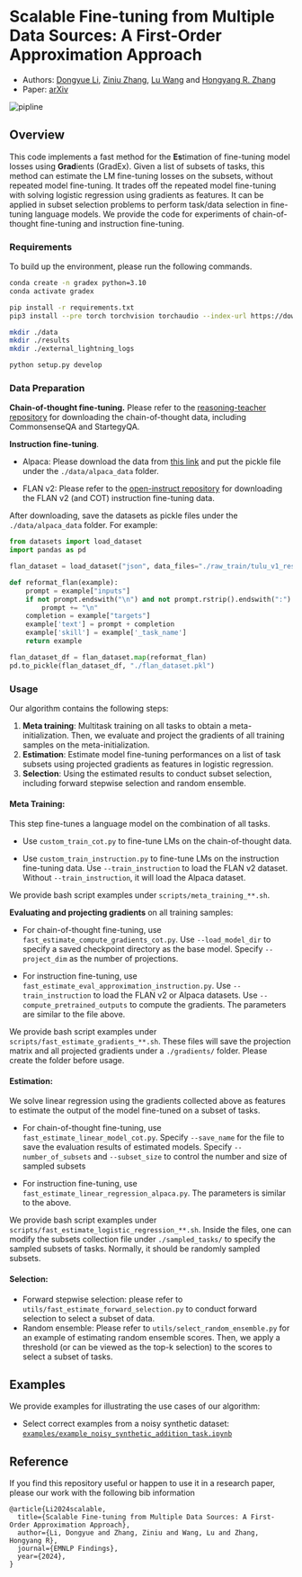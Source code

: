# Scalable Fine-tuning from Multiple Data Sources: A First-Order Approximation Approach
- Authors: [Dongyue Li](https://lidongyue12138.github.io/), [Ziniu Zhang](https://ziniuzhang.github.io/), [Lu Wang](https://web.eecs.umich.edu/~wangluxy/) and [Hongyang R. Zhang](https://www.hongyangzhang.com/)
- Paper: [arXiv]()

![pipline](./gradex.png)


## Overview

This code implements a fast method for the **Es**timation of fine-tuning model losses using **Grad**ients (GradEx). Given a list of subsets of tasks, this method can estimate the LM fine-tuning losses on the subsets, without repeated model fine-tuning. It trades off the repeated model fine-tuning with solving logistic regression using gradients as features. It can be applied in subset selection problems to perform task/data selection in fine-tuning language models. We provide the code for experiments of chain-of-thought fine-tuning and instruction fine-tuning.

### Requirements

To build up the environment, please run the following commands.

```bash
conda create -n gradex python=3.10
conda activate gradex

pip install -r requirements.txt 
pip3 install --pre torch torchvision torchaudio --index-url https://download.pytorch.org/whl/nightly/cu124  # check the correct version for pytorch nightly about CUDA

mkdir ./data
mkdir ./results
mkdir ./external_lightning_logs

python setup.py develop
```

### Data Preparation

**Chain-of-thought fine-tuning.** Please refer to the [reasoning-teacher repository](https://github.com/itsnamgyu/reasoning-teacher) for downloading the chain-of-thought data, including CommonsenseQA and StartegyQA. 

**Instruction fine-tuning**. 

- Alpaca: Please download the data from [this link](https://github.com/HazyResearch/skill-it/blob/main/aux_data/alpaca_final.pkl) and put the pickle file under the `./data/alpaca_data` folder.  


- FLAN v2: Please refer to the [open-instruct repository](https://github.com/allenai/open-instruct) for downloading the FLAN v2 (and COT) instruction fine-tuning data. 

After downloading, save the datasets as pickle files under the `./data/alpaca_data` folder.  For example: 

```python
from datasets import load_dataset
import pandas as pd

flan_dataset = load_dataset("json", data_files="./raw_train/tulu_v1_resampled_flan_100k.jsonl")["train"]

def reformat_flan(example):
    prompt = example["inputs"]
    if not prompt.endswith("\n") and not prompt.rstrip().endswith(":"):
        prompt += "\n"
    completion = example["targets"]
    example['text'] = prompt + completion
    example['skill'] = example['_task_name']
    return example

flan_dataset_df = flan_dataset.map(reformat_flan)
pd.to_pickle(flan_dataset_df, "./flan_dataset.pkl")
```


### Usage

Our algorithm contains the following steps:

1. **Meta training**: Multitask training on all tasks to obtain a meta-initialization. Then, we evaluate and project the gradients of all training samples on the meta-initialization. 
2. **Estimation**: Estimate model fine-tuning performances on a list of task subsets using projected gradients as features in logistic regression. 
3. **Selection**: Using the estimated results to conduct subset selection, including forward stepwise selection and random ensemble. 


#### Meta Training:

This step fine-tunes a language model on the combination of all tasks. 

- Use `custom_train_cot.py` to fine-tune LMs on the chain-of-thought data. 

- Use `custom_train_instruction.py` to fine-tune LMs on the instruction fine-tuning data. Use `--train_instruction` to load the FLAN v2 dataset. Without `--train_instruction`, it will load the Alpaca dataset. 

We provide bash script examples under `scripts/meta_training_**.sh`. 

**Evaluating and projecting gradients** on all training samples: 

- For chain-of-thought fine-tuning, use `fast_estimate_compute_gradients_cot.py`. Use `--load_model_dir` to specify a saved checkpoint directory as the base model. Specify `--project_dim` as the number of projections. 

- For instruction fine-tuning, use `fast_estimate_eval_approximation_instruction.py`. Use `--train_instruction` to load the FLAN v2 or Alpaca datasets. Use `--compute_pretrained_outputs` to compute the gradients. The parameters are similar to the file above. 

We provide bash script examples under `scripts/fast_estimate_gradients_**.sh`. These files will save the projection matrix and all projected gradients under a `./gradients/` folder. Please create the folder before usage. 

#### Estimation:

We solve linear regression using the gradients collected above as features to estimate the output of the model fine-tuned on a subset of tasks. 

- For chain-of-thought fine-tuning, use `fast_estimate_linear_model_cot.py`. Specify `--save_name` for the file to save the evaluation results of estimated models. Specify `--number_of_subsets` and `--subset_size` to control the number and size of sampled subsets

- For instruction fine-tuning, use `fast_estimate_linear_regression_alpaca.py`.  The parameters is similar to the above. 

We provide bash script examples under `scripts/fast_estimate_logistic_regression_**.sh`. Inside the files, one can modify the subsets collection file under `./sampled_tasks/` to specify the sampled subsets of tasks. Normally, it should be randomly sampled subsets. 

#### Selection:
- Forward stepwise selection: please refer to `utils/fast_estimate_forward_selection.py` to conduct forward selection to select a subset of data. 
- Random ensemble: Please refer to `utils/select_random_ensemble.py` for an example of estimating random ensemble scores. Then, we apply a threshold (or can be viewed as the top-k selection) to the scores to select a subset of tasks. 


## Examples

We provide examples for illustrating the use cases of our algorithm:
- Select correct examples from a noisy synthetic dataset: [`examples/example_noisy_synthetic_addition_task.ipynb`](https://github.com/VirtuosoResearch/Scalable-finetuning/blob/main/examples/example_noisy_synthetic_addition_task.ipynb)


## Reference
If you find this repository useful or happen to use it in a research paper, please our work with the following bib information

```
@article{Li2024scalable,
  title={Scalable Fine-tuning from Multiple Data Sources: A First-Order Approximation Approach},
  author={Li, Dongyue and Zhang, Ziniu and Wang, Lu and Zhang, Hongyang R},
  journal={EMNLP Findings},
  year={2024},
}
```
